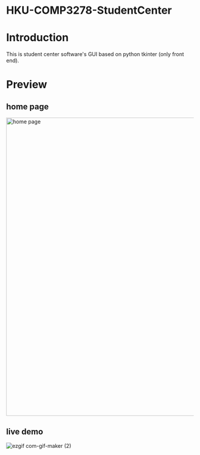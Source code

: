 # HKU-COMP3278-StudentCenter

# Introduction

This is student center software's GUI based on python tkinter (only front end).

# Preview

## home page
<img src="https://user-images.githubusercontent.com/78750074/209090280-4cab1c9e-3dd9-4b11-9a79-595ee07747b4.png" alt="home page" width="800">


## live demo
![ezgif com-gif-maker (2)](https://user-images.githubusercontent.com/78750074/209082700-0f04d43a-8fd3-4cdc-a8af-bad351e9f165.gif)
